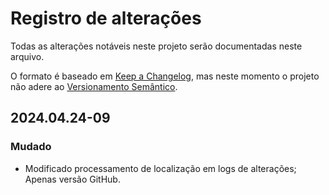 # Registro de alterações

Todas as alterações notáveis ​​neste projeto serão documentadas neste arquivo.

O formato é baseado em [Keep a Changelog](https://keepachangelog.com/en/1.0.0/), mas neste momento o projeto não adere ao [Versionamento Semântico](https://semver.org/spec/v2.0.0.html).

## 2024.04.24-09
### Mudado
- Modificado processamento de localização em logs de alterações; Apenas versão GitHub.


